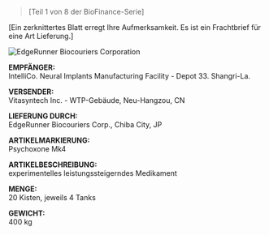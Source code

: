>[Teil 1 von 8 der BioFinance-Serie]  

[Ein zerknittertes Blatt erregt Ihre Aufmerksamkeit. Es ist ein Frachtbrief für eine Art Lieferung.]  

![EdgeRunner Biocouriers Corporation](/resources/lore/edgerunnerbiocorp.png)
  
**EMPFÄNGER:**  
IntelliCo. Neural Implants Manufacturing Facility - Depot 33. Shangri-La.

**VERSENDER:**  
Vitasyntech Inc. - WTP-Gebäude, Neu-Hangzou, CN

**LIEFERUNG DURCH:**  
EdgeRunner Biocouriers Corp., Chiba City, JP

**ARTIKELMARKIERUNG:**  
Psychoxone Mk4

**ARTIKELBESCHREIBUNG:**  
experimentelles leistungssteigerndes Medikament

**MENGE:**         
20 Kisten, jeweils 4 Tanks

**GEWICHT:**  
400 kg


